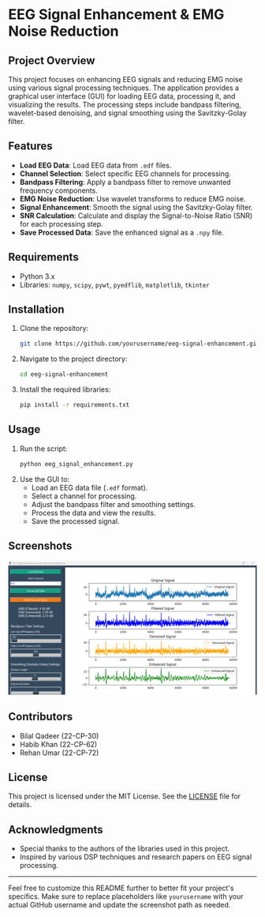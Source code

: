 # EEG Signal Enhancement & EMG Noise Reduction

## Project Overview
This project focuses on enhancing EEG signals and reducing EMG noise using various signal processing techniques. The application provides a graphical user interface (GUI) for loading EEG data, processing it, and visualizing the results. The processing steps include bandpass filtering, wavelet-based denoising, and signal smoothing using the Savitzky-Golay filter.

## Features
- **Load EEG Data**: Load EEG data from `.edf` files.
- **Channel Selection**: Select specific EEG channels for processing.
- **Bandpass Filtering**: Apply a bandpass filter to remove unwanted frequency components.
- **EMG Noise Reduction**: Use wavelet transforms to reduce EMG noise.
- **Signal Enhancement**: Smooth the signal using the Savitzky-Golay filter.
- **SNR Calculation**: Calculate and display the Signal-to-Noise Ratio (SNR) for each processing step.
- **Save Processed Data**: Save the enhanced signal as a `.npy` file.

## Requirements
- Python 3.x
- Libraries: `numpy`, `scipy`, `pywt`, `pyedflib`, `matplotlib`, `tkinter`

## Installation
1. Clone the repository:
   ```bash
   git clone https://github.com/yourusername/eeg-signal-enhancement.git
   ```
2. Navigate to the project directory:
   ```bash
   cd eeg-signal-enhancement
   ```
3. Install the required libraries:
   ```bash
   pip install -r requirements.txt
   ```

## Usage
1. Run the script:
   ```bash
   python eeg_signal_enhancement.py
   ```
2. Use the GUI to:
   - Load an EEG data file (`.edf` format).
   - Select a channel for processing.
   - Adjust the bandpass filter and smoothing settings.
   - Process the data and view the results.
   - Save the processed signal.

## Screenshots
![](output.png) 

## Contributors
- Bilal Qadeer (22-CP-30)
- Habib Khan (22-CP-62)
- Rehan Umar (22-CP-72)

## License
This project is licensed under the MIT License. See the [LICENSE](LICENSE) file for details.

## Acknowledgments
- Special thanks to the authors of the libraries used in this project.
- Inspired by various DSP techniques and research papers on EEG signal processing.

---

Feel free to customize this README further to better fit your project's specifics. Make sure to replace placeholders like `yourusername` with your actual GitHub username and update the screenshot path as needed.